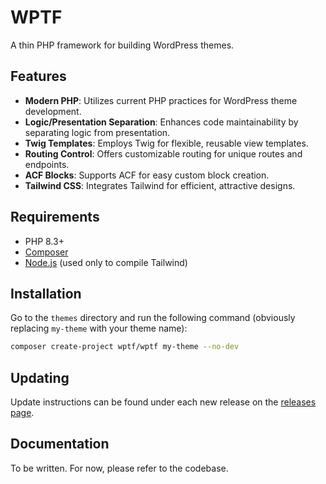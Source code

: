# WPTF

A thin PHP framework for building WordPress themes.

## Features

- **Modern PHP**: Utilizes current PHP practices for WordPress theme development.
- **Logic/Presentation Separation**: Enhances code maintainability by separating logic from presentation.
- **Twig Templates**: Employs Twig for flexible, reusable view templates.
- **Routing Control**: Offers customizable routing for unique routes and endpoints.
- **ACF Blocks**: Supports ACF for easy custom block creation.
- **Tailwind CSS**: Integrates Tailwind for efficient, attractive designs.

## Requirements

- PHP 8.3+
- [Composer](https://getcomposer.org/)
- [Node.js](https://nodejs.org) (used only to compile Tailwind)

## Installation

Go to the `themes` directory and run the following command (obviously replacing `my-theme` with your theme name):

```bash
composer create-project wptf/wptf my-theme --no-dev
```

## Updating

Update instructions can be found under each new release on
the [releases page](https://github.com/askonomm/wptf/releases).

## Documentation

To be written. For now, please refer to the codebase.
